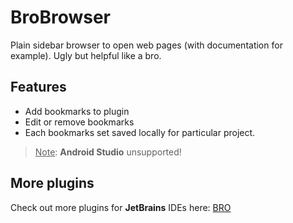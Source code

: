 # BroBrowser
Plain sidebar browser to open web pages (with documentation for example).
Ugly but helpful like a bro.

## Features
- Add bookmarks to plugin
- Edit or remove bookmarks
- Each bookmarks set saved locally for particular project.

> <u>Note</u>: **Android Studio** unsupported!

## More plugins
Check out more plugins for **JetBrains** IDEs here: [BRO](https://plugins.jetbrains.com/vendor/8a754438-ca2b-4244-b89c-ce52b188c70d)
